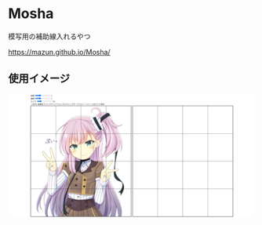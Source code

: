 # Mosha
模写用の補助線入れるやつ

https://mazun.github.io/Mosha/

## 使用イメージ

![Screenshot](https://github.com/mazun/Mosha/blob/master/image.png)
